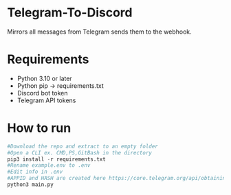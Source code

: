 # Telegram-To-Discord
Mirrors all messages from Telegram sends them to the webhook. 

# Requirements

- Python 3.10 or later
- Python pip -> requirements.txt
- Discord bot token
- Telegram API tokens

# How to run
```py
#Download the repo and extract to an empty folder
#Open a CLI ex. CMD,PS,GitBash in the directory
pip3 install -r requirements.txt
#Rename example.env to .env
#Edit info in .env
#APPID and HASH are created here https://core.telegram.org/api/obtaining_api_id
python3 main.py
